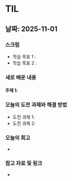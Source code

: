 # TIL

## 날짜: 2025-11-01

### 스크럼
- 학습 목표 1 : 
- 학습 목표 2 : 

### 새로 배운 내용
#### 주제 1:

### 오늘의 도전 과제와 해결 방법
- 도전 과제 1: 
- 도전 과제 2:

### 오늘의 회고
- 

### 참고 자료 및 링크
- 